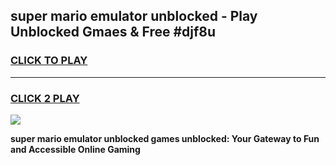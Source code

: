 
## super mario emulator unblocked - Play Unblocked Gmaes & Free #djf8u
<h3>
<a href="https://news.freeplayer.one?title=super_mario_emulator_unblocked&ref=24F">CLICK TO PLAY</a></h3>
<hr>

<h3>
<a href="https://news.freeplayer.one?title=super_mario_emulator_unblocked&ref=24F">CLICK 2 PLAY</a>
  
</h3>

<a href="https://news.freeplayer.one?title=super_mario_emulator_unblocked&ref=24F/"><img src="https://clearcache.store/games.png"></a>


**super mario emulator unblocked games unblocked: Your Gateway to Fun and Accessible Online Gaming**
